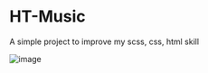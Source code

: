 # HT-Music


A simple project to improve my scss, css, html skill 


![image](https://user-images.githubusercontent.com/109658763/220038364-492301ee-1c7a-4c8e-99bc-d74328ba7527.png)
